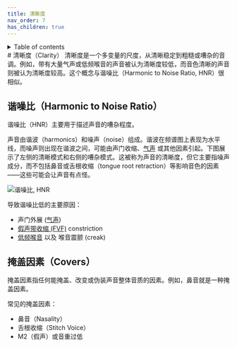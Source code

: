 ```yaml
---
title: 清晰度
nav_order: 7
has_children: true
---
```

<details closed markdown="block">
  <summary>
    Table of contents
  </summary>
{: .text-delta }
1. TOC
{:toc}
</details>
# 清晰度（Clarity）
清晰度是一个多变量的尺度，从清晰稳定到粗糙或嘈杂的音调。例如，带有大量气声或低频喉音的声音被认为清晰度较低，而音色清晰的声音则被认为清晰度较高。这个概念与谐噪比（Harmonic to Noise Ratio, HNR）很相似。

## 谐噪比（Harmonic to Noise Ratio）
谐噪比（HNR）主要用于描述声音的嘈杂程度。

声音由谐波（harmonics）和噪声（noise）组成。谐波在频谱图上表现为水平线，而噪声则出现在谐波之间，可能由声门收缩、[气声](/wiki/pages/clarity/breathiness.html) 或其他因素引起。下图展示了左侧的清晰模式和右侧的嘈杂模式。这被称为声音的清晰度，但它主要指噪声成分，而不包括鼻音或舌根收缩（tongue root retraction）等影响音色的因素——这些可能会让声音有点怪。

![谐噪比, HNR](/img/hnr.png)

导致谐噪比低的主要原因：
- 声门外展 ([气声](/wiki/pages/clarity/breathiness.html))
- [假声带收缩 (FVF)](/wiki/pages/clarity/FVF.html) constriction
- [低频喉音](/wiki/pages/other-resources/mechanisms.html#m0) 以及 喉音震颤 (creak)

## 掩盖因素（Covers）
掩盖因素指任何能掩盖、改变或伪装声音整体音质的因素。例如，鼻音就是一种掩盖因素。

常见的掩盖因素：
- 鼻音（Nasality）
- 舌根收缩（Stitch Voice）
- M2（假声）或音重过低

